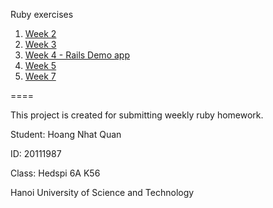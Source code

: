Ruby exercises

1. [Week 2](https://github.com/iamkots/ruby/blob/master/BaiTap1_Hoang%20Nhat%20Quan_20111987_LopVN6A.rb)
2. [Week 3](https://github.com/iamkots/ruby/blob/master/BaiTap2_Hoang%20Nhat%20Quan_20111987_LopVN6A.rb)
3. [Week 4 - Rails Demo app](https://github.com/iamkots/ruby/tree/master/demo_app)
4. [Week 5](https://github.com/iamkots/ruby/tree/master/sample_app)
5. [Week 7](https://github.com/iamkots/ruby/tree/master/login-page)


====

This project is created for submitting weekly ruby homework.

Student: Hoang Nhat Quan

ID: 20111987

Class: Hedspi 6A K56

Hanoi University of Science and Technology
